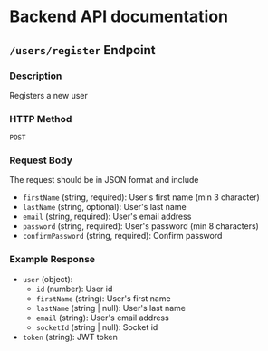 # Backend API documentation

## `/users/register` Endpoint

### Description

Registers a new user

### HTTP Method

`POST`

### Request Body

The request should be in JSON format and include

- `firstName` (string, required): User's first name (min 3 character)
- `lastName` (string, optional): User's last name
- `email` (string, required): User's email address
- `password` (string, required): User's password (min 8 characters)
- `confirmPassword` (string, required): Confirm password

### Example Response

- `user` (object):
  - `id` (number): User id
  - `firstName` (string): User's first name
  - `lastName` (string | null): User's last name
  - `email` (string): User's email address
  - `socketId` (string | null): Socket id
- `token` (string): JWT token
